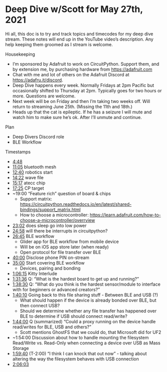 # Deep Dive w/Scott for May 27th, 2021


Hi all, this doc is to try and track topics and timecodes for my deep dive stream. These notes will end up in the YouTube video’s description. Any help keeping them groomed as I stream is welcome.


Housekeeping
* I’m sponsored by Adafruit to work on CircuitPython. Support them, and by extension me, by purchasing hardware from https://adafruit.com
* Chat with me and lot of others on the Adafruit Discord at https://adafru.it/discord.
* Deep Dive happens every week. Normally Fridays at 2pm Pacific but occasionally shifted to Thursday at 2pm. Typically goes for two hours or more. Questions are welcome.
* Next week will be on Friday and then I’m taking two weeks off. Will return to streaming June 25th. (Missing the 11th and 18th.)
* Heads up that the cat is epileptic. If he has a seizure I will mute and watch him to make sure he’s ok. After I’ll unmute and continue.


Plan
* Deep Divers Discord role
* BLE Workflow


Timestamps
* [4:48](https://www.youtube.com/watch?v=xBLlKkfjUaY&t=288)
* [11:05](https://www.youtube.com/watch?v=xBLlKkfjUaY&t=665) bluetooth mesh
* [12:40](https://www.youtube.com/watch?v=xBLlKkfjUaY&t=760) robotics start
* [14:22](https://www.youtube.com/watch?v=xBLlKkfjUaY&t=862) wave file
* [15:17](https://www.youtube.com/watch?v=xBLlKkfjUaY&t=917) atecc chip
* [17:25](https://www.youtube.com/watch?v=xBLlKkfjUaY&t=1045) CP target
* ~19:00 “Feature rich” question of board & chips
   * Support matrix: https://circuitpython.readthedocs.io/en/latest/shared-bindings/support_matrix.html
   * How to choose a microcontroller: https://learn.adafruit.com/how-to-choose-a-microcontroller/overrview
* [23:02](https://www.youtube.com/watch?v=xBLlKkfjUaY&t=1382) does sleep go into low power
* [24:58](https://www.youtube.com/watch?v=xBLlKkfjUaY&t=1498) will there be interrupts in circuitpython?
* [26:45](https://www.youtube.com/watch?v=xBLlKkfjUaY&t=1605) BLE workflow
   * Glider app for BLE workflow from mobile device
   * Will be on iOS app store later (when ready)
   * Open protocol for file transfer over BLE
* [40:00](https://www.youtube.com/watch?v=xBLlKkfjUaY&t=2400) Disclose phone PIN on-stream
* [35:00](https://www.youtube.com/watch?v=xBLlKkfjUaY&t=2100) Start covering BLE workflow
   * Devices, pairing and bonding
* [1:06:15](https://www.youtube.com/watch?v=xBLlKkfjUaY&t=3975) Kitty Interlude
* [1:31:36](https://www.youtube.com/watch?v=xBLlKkfjUaY&t=5496) Q: “What is the hardest board to get up and running?”
* [1:38:30](https://www.youtube.com/watch?v=xBLlKkfjUaY&t=5910) Q: “What do you think is the hardest sensor/module to interface with for beginners or advanced creators?”
* [1:40:10](https://www.youtube.com/watch?v=xBLlKkfjUaY&t=6010) Going back to this file sharing stuff - Between BLE and USB (?)
   * What should happen if the device is already bonded over BLE, but then connect USB?
   * Should we determine whether any file transfer has happened over BLE to determine if USB should connect read/write?
* [1:44:00](https://www.youtube.com/watch?v=xBLlKkfjUaY&t=6240) Q (summarized) “Could a proxy running on the device handle read/writes for BLE, USB and others?”
   * Scott mentions GhostFS that we could do, that Microsoft did for UF2
* ~1:54:00 Discussion about how to handle mounting the filesystem Read/Write vs. Read-Only when connecting a device over USB as Mass Storage
* [1:59:40](https://www.youtube.com/watch?v=xBLlKkfjUaY&t=7180) (T-2:00) “I think I can knock that out now” - talking about altering the way the filesystem behaves with USB connection
* [2:06:03](https://www.youtube.com/watch?v=xBLlKkfjUaY&t=7563)

